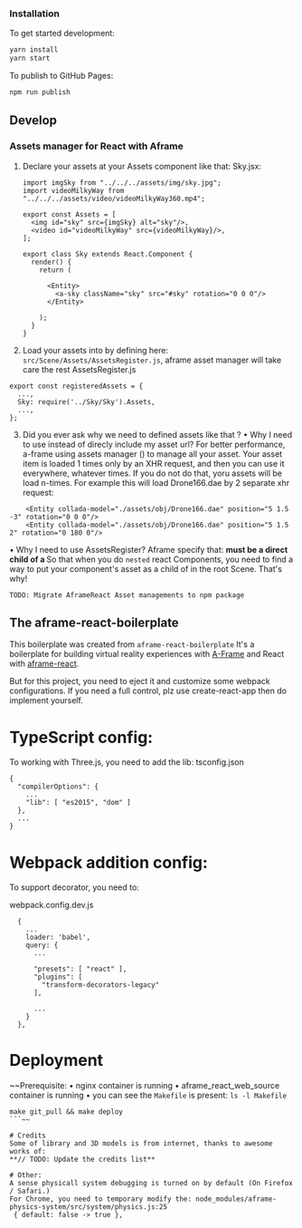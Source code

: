 
### Installation

To get started development:

```bash
yarn install
yarn start
```

To publish to GitHub Pages:

```bash
npm run publish
```

## Develop
### Assets manager for React with Aframe

1. Declare your assets at your Assets component like that:
    Sky.jsx:

    ```
    import imgSky from "../../../assets/img/sky.jpg";
    import videoMilkyWay from "../../../assets/video/videoMilkyWay360.mp4";
    
    export const Assets = [
      <img id="sky" src={imgSky} alt="sky"/>,
      <video id="videoMilkyWay" src={videoMilkyWay}/>,
    ];
        
    export class Sky extends React.Component {    
      render() {
        return (

          <Entity>
            <a-sky className="sky" src="#sky" rotation="0 0 0"/>
          </Entity>

        );
      }
    }
    ```

2. Load your assets into <a-assets> by defining here: `src/Scene/Assets/AssetsRegister.js`, aframe asset manager will take care the rest
AssetsRegister.js
```
export const registeredAssets = {
  ...,
  Sky: require('../Sky/Sky').Assets,
  ...,
};
```

3. Did you ever ask why we need to defined assets like that ?
• Why I need to use <a-assets> instead of direcly include my asset url?
For better performance, a-frame using assets manager (<a-assets>) to manage all your asset. 
Your asset item is loaded 1 times only by an XHR request, and then you can use it everywhere, whatever times.
If you do not do that, yoru assets will be load n-times. For example this will load Drone166.dae by 2 separate xhr request:
```
    <Entity collada-model="./assets/obj/Drone166.dae" position="5 1.5 -3" rotation="0 0 0"/>
    <Entity collada-model="./assets/obj/Drone166.dae" position="5 1.5 2" rotation="0 180 0"/>
```
• Why I need to use AssetsRegister?
Aframe specify that: **<a-assets> must be a direct child of a <a-scene>**
So that when you do `nested` react Components, you need to find a way to put your component's asset as a child of <a-assets> in the root Scene. That's why! 

```
TODO: Migrate AframeReact Asset managements to npm package
```

## The aframe-react-boilerplate
This boilerplate was created from `aframe-react-boilerplate`
It's a boilerplate for building virtual reality experiences with [A-Frame](https://aframe.io) and React with [aframe-react](https://github.com/ngokevin/aframe-react).

But for this project, you need to eject it and customize some webpack configurations.
If you need a full control, plz use create-react-app then do implement yourself.  


# TypeScript config:
To working with Three.js, you need to add the lib:
tsconfig.json
```
{
  "compilerOptions": {
    ...
    "lib": [ "es2015", "dom" ]
  },
  ...
}
```

# Webpack addition config:
To support decorator, you need to:

webpack.config.dev.js
```
  {
    ...
    loader: 'babel',
    query: {
      ...

      "presets": [ "react" ],
      "plugins": [
        "transform-decorators-legacy"
      ],

      ...
    }
  },
```

# Deployment
~~Prerequisite:
• nginx container is running
• aframe_react_web_source container is running
• you can see the `Makefile` is present: `ls -l Makefile`
```
make git_pull && make deploy
```~~

# Credits
Some of library and 3D models is from internet, thanks to awesome works of:
**// TODO: Update the credits list**

# Other:
A sense physicall system debugging is turned on by default (On Firefox / Safari.)
For Chrome, you need to temporary modify the: node_modules/aframe-physics-system/src/system/physics.js:25
 { default: false -> true },